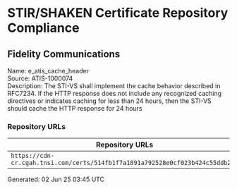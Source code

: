 # STIR/SHAKEN Certificate Repository Compliance

## Fidelity Communications

Name: e_atis_cache_header\
Source: ATIS-1000074\
Description: The STI-VS shall implement the cache behavior described in RFC7234. If the HTTP response does not include any recognized caching directives or indicates caching for less than 24 hours, then the STI-VS should cache the HTTP response for 24 hours
### Repository URLs

| Repository URLs | Not After |  Problems | Link |
|-----------------|-----------|-----------|------|
| `https://cdn-cr.cgah.tnsi.com/certs/514fb1f7a1891a792528e0cf023b424c55ddb2cd` | 04&#160;Oct&#160;26&#160;13:44&#160;UTC | true | [view](../../REPOS/9862b86f74e9c018e0ddde23c7062c62e6a25076/README.md) |


Generated: 02 Jun 25 03:45 UTC